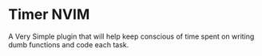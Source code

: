 # Timer NVIM
A Very Simple plugin that will help keep conscious of time spent on writing dumb functions and code each task.
